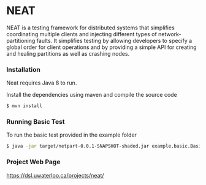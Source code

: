 # NEAT

NEAT is a testing framework for distributed systems that simplifies coordinating multiple clients and injecting different types of network-partitioning faults. It simplifies testing by allowing developers to specify a global order for client operations and by providing a simple API for creating and healing partitions as well as crashing nodes.

### Installation
Neat requires Java 8 to run.

Install the dependencies using maven and compile the source code

```sh
$ mvn install
```

### Running Basic Test

To run the basic test provided in the example folder

```sh
$ java -jar target/netpart-0.0.1-SNAPSHOT-shaded.jar example.basic.BasicTest
```

### Project Web Page

https://dsl.uwaterloo.ca/projects/neat/
